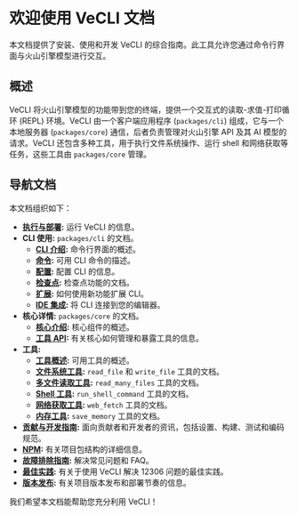 # 欢迎使用 VeCLI 文档

本文档提供了安装、使用和开发 VeCLI 的综合指南。此工具允许您通过命令行界面与火山引擎模型进行交互。

## 概述

VeCLI 将火山引擎模型的功能带到您的终端，提供一个交互式的读取-求值-打印循环 (REPL) 环境。VeCLI 由一个客户端应用程序 (`packages/cli`) 组成，它与一个本地服务器 (`packages/core`) 通信，后者负责管理对火山引擎 API 及其 AI 模型的请求。VeCLI 还包含多种工具，用于执行文件系统操作、运行 shell 和网络获取等任务，这些工具由 `packages/core` 管理。

## 导航文档

本文档组织如下：

- **[执行与部署](./deployment.md):** 运行 VeCLI 的信息。
- **CLI 使用:** `packages/cli` 的文档。
  - **[CLI 介绍](./cli/index.md):** 命令行界面的概述。
  - **[命令](./cli/commands.md):** 可用 CLI 命令的描述。
  - **[配置](./cli/configuration.md):** 配置 CLI 的信息。
  - **[检查点](./checkpointing.md):** 检查点功能的文档。
  - **[扩展](./extension.md):** 如何使用新功能扩展 CLI。
  - **[IDE 集成](./ide-integration.md):** 将 CLI 连接到您的编辑器。
- **核心详情:** `packages/core` 的文档。
  - **[核心介绍](./core/index.md):** 核心组件的概述。
  - **[工具 API](./core/tools-api.md):** 有关核心如何管理和暴露工具的信息。
- **工具:**
  - **[工具概述](./tools/index.md):** 可用工具的概述。
  - **[文件系统工具](./tools/file-system.md):** `read_file` 和 `write_file` 工具的文档。
  - **[多文件读取工具](./tools/multi-file.md):** `read_many_files` 工具的文档。
  - **[Shell 工具](./tools/shell.md):** `run_shell_command` 工具的文档。
  - **[网络获取工具](./tools/web-fetch.md):** `web_fetch` 工具的文档。
  - **[内存工具](./tools/memory.md):** `save_memory` 工具的文档。
- **[贡献与开发指南](../CONTRIBUTING.md):** 面向贡献者和开发者的资讯，包括设置、构建、测试和编码规范。
- **[NPM](./npm.md):** 有关项目包结构的详细信息。
- **[故障排除指南](./troubleshooting.md):** 解决常见问题和 FAQ。
- **[最佳实践](./examples/vecli-12306.md):** 有关于使用 VeCLI 解决 12306 问题的最佳实践。
- **[版本发布](./releases.md):** 有关项目版本发布和部署节奏的信息。

我们希望本文档能帮助您充分利用 VeCLI！
